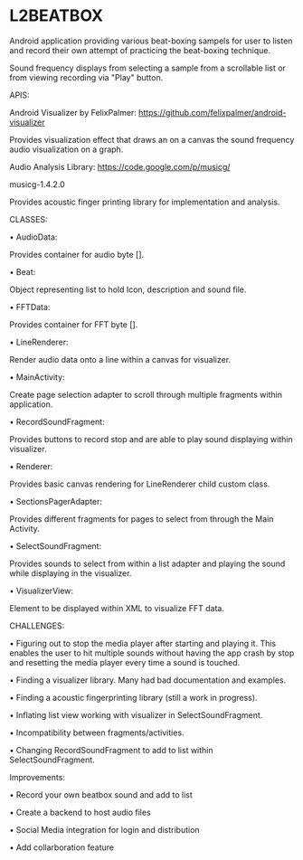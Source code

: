# L2BEATBOX

Android application providing various beat-boxing sampels for user to listen  and record their own attempt of practicing the beat-boxing technique. 

Sound frequency displays from selecting a sample from a scrollable list or from viewing recording via "Play" button.

APIS:

Android Visualizer by FelixPalmer:
https://github.com/felixpalmer/android-visualizer

Provides visualization effect that draws an  on a canvas the sound frequency audio visualization on a graph.


Audio Analysis Library:
https://code.google.com/p/musicg/

musicg-1.4.2.0

Provides acoustic finger printing library for implementation and analysis.


CLASSES:

•	AudioData:

Provides container for audio byte [].

•	Beat:

Object representing list to hold Icon, description and sound file.

•	FFTData:

Provides container for FFT byte [].

•	LineRenderer:

Render audio data onto a line within a canvas for visualizer.

•	MainActivity:

Create page selection adapter to scroll through multiple fragments within application.

•	RecordSoundFragment:

Provides buttons to record stop and are able to play sound displaying within visualizer.

•	Renderer:

Provides basic canvas rendering for LineRenderer child custom class.

•	SectionsPagerAdapter:

Provides different fragments for pages to select from through the Main Activity.

•	SelectSoundFragment:

Provides sounds to select from within a list adapter and playing the sound while displaying in the visualizer.

•	VisualizerView:

Element to be displayed within XML to visualize FFT data.


CHALLENGES:

•	Figuring out to stop the media player after starting and playing it. This enables the user to hit multiple sounds without having the app crash by stop and resetting the media player every time a sound is touched.

•	Finding a visualizer library. Many had bad documentation and examples.

•	Finding a acoustic fingerprinting library (still a work in progress).

•	Inflating list view working with visualizer in SelectSoundFragment. 

•	Incompatibility between fragments/activities.

•	Changing RecordSoundFragment to add to list within SelectSoundFragment.


Improvements:

•	Record your own beatbox sound and add to list

•	Create a backend to host audio files

•	Social Media integration for login and distribution

•	Add collarboration feature
